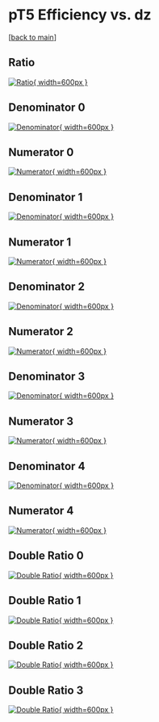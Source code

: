 # pT5 Efficiency vs. dz

[[back to main](./)]



## Ratio

[![Ratio](../mtv/var/pT5_loweta_211_-1_eff_dz.png){ width=600px }](../mtv/var/pT5_loweta_211_-1_eff_dz.pdf)

## Denominator 0

[![Denominator](../mtv/den/pT5_loweta_211_-1_eff_dz_den0.png){ width=600px }](../mtv/den/pT5_loweta_211_-1_eff_dz_den0.pdf)

## Numerator 0

[![Numerator](../mtv/num/pT5_loweta_211_-1_eff_dz_num0.png){ width=600px }](../mtv/num/pT5_loweta_211_-1_eff_dz_num0.pdf)

## Denominator 1

[![Denominator](../mtv/den/pT5_loweta_211_-1_eff_dz_den1.png){ width=600px }](../mtv/den/pT5_loweta_211_-1_eff_dz_den1.pdf)

## Numerator 1

[![Numerator](../mtv/num/pT5_loweta_211_-1_eff_dz_num1.png){ width=600px }](../mtv/num/pT5_loweta_211_-1_eff_dz_num1.pdf)

## Denominator 2

[![Denominator](../mtv/den/pT5_loweta_211_-1_eff_dz_den2.png){ width=600px }](../mtv/den/pT5_loweta_211_-1_eff_dz_den2.pdf)

## Numerator 2

[![Numerator](../mtv/num/pT5_loweta_211_-1_eff_dz_num2.png){ width=600px }](../mtv/num/pT5_loweta_211_-1_eff_dz_num2.pdf)

## Denominator 3

[![Denominator](../mtv/den/pT5_loweta_211_-1_eff_dz_den3.png){ width=600px }](../mtv/den/pT5_loweta_211_-1_eff_dz_den3.pdf)

## Numerator 3

[![Numerator](../mtv/num/pT5_loweta_211_-1_eff_dz_num3.png){ width=600px }](../mtv/num/pT5_loweta_211_-1_eff_dz_num3.pdf)

## Denominator 4

[![Denominator](../mtv/den/pT5_loweta_211_-1_eff_dz_den4.png){ width=600px }](../mtv/den/pT5_loweta_211_-1_eff_dz_den4.pdf)

## Numerator 4

[![Numerator](../mtv/num/pT5_loweta_211_-1_eff_dz_num4.png){ width=600px }](../mtv/num/pT5_loweta_211_-1_eff_dz_num4.pdf)

## Double Ratio 0

[![Double Ratio](../mtv/ratio/pT5_loweta_211_-1_eff_dz_ratio0.png){ width=600px }](../mtv/ratio/pT5_loweta_211_-1_eff_dz_ratio0.pdf)

## Double Ratio 1

[![Double Ratio](../mtv/ratio/pT5_loweta_211_-1_eff_dz_ratio1.png){ width=600px }](../mtv/ratio/pT5_loweta_211_-1_eff_dz_ratio1.pdf)

## Double Ratio 2

[![Double Ratio](../mtv/ratio/pT5_loweta_211_-1_eff_dz_ratio2.png){ width=600px }](../mtv/ratio/pT5_loweta_211_-1_eff_dz_ratio2.pdf)

## Double Ratio 3

[![Double Ratio](../mtv/ratio/pT5_loweta_211_-1_eff_dz_ratio3.png){ width=600px }](../mtv/ratio/pT5_loweta_211_-1_eff_dz_ratio3.pdf)

